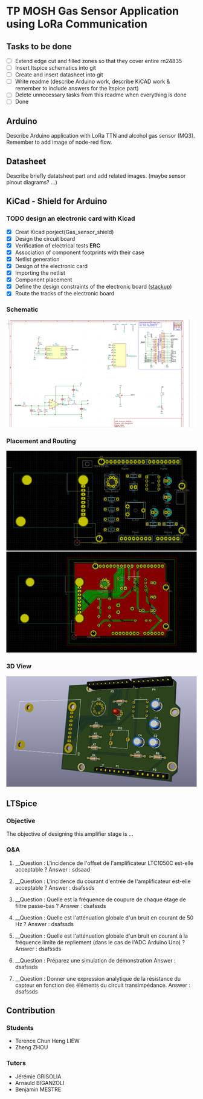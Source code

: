 # TP MOSH Gas Sensor Application using LoRa Communication

## Tasks to be done
- [ ] Extend edge cut and filled zones so that they cover entire rn24835
- [ ] Insert ltspice schematics into git
- [ ] Create and insert datasheet into git
- [ ] Write readme (describe Arduino work, describe KiCAD work & remember to include answers for the ltspice part)
- [ ] Delete unnecessary tasks from this readme when everything is done
- [ ] Done

## Arduino
Describe Arduino application with LoRa TTN and alcohol gas sensor (MQ3). Remember to add image of node-red flow.

## Datasheet
Describe briefly datatsheet part and add related images. (maybe sensor pinout diagrams? ...)

## KiCad - Shield for Arduino

### TODO design an electronic card with Kicad
- [x] Creat Kicad porject(Gas_sensor_shield)
- [x] Design the circuit board
- [x] Verification of electrical tests **ERC**
- [x] Association of component footprints with their case
- [x] Netlist generation
- [x] Design of the electronic card
- [x] Importing the netlist
- [x] Component placement
- [x] Define the design constraints of the electronic board ([stackup](https://www.emsproto.com/fr/standard-multi-layer-pcb-stackup))
- [x] Route the tracks of the electronic board

### Schematic
![image](https://github.com/MOSH-Insa-Toulouse/2020_2021_LIEW_ZHOU/blob/main/Images/Kicad/Schematic.PNG)
### Placement and Routing
![image](https://github.com/MOSH-Insa-Toulouse/2020_2021_LIEW_ZHOU/blob/main/Images/Kicad/Placement.PNG)
![image](https://github.com/MOSH-Insa-Toulouse/2020_2021_LIEW_ZHOU/blob/main/Images/Kicad/Routing.PNG)
### 3D View
![image](https://github.com/MOSH-Insa-Toulouse/2020_2021_LIEW_ZHOU/blob/main/Images/Kicad/3D_Model.PNG)

## LTSpice
### Objective
The objective of designing this amplifier stage is ...

### Q&A
1. __Question : L'incidence de l'offset de l'amplificateur LTC1050C est-elle acceptable ?
   Answer : sdsaad 

2. __Question : L'incidence du courant d'entrée de l'amplificateur est-elle acceptable ?
   Answer : dsafssds
   
3. __Question : Quelle est la fréquence de coupure de chaque étage de filtre passe-bas ?
   Answer : dsafssds
   
4. __Question : Quelle est l'atténuation globale d'un bruit en courant de 50 Hz ?
   Answer : dsafssds
   
5. __Question : Quelle est l'atténuation globale d'un bruit en courant à la fréquence limite de repliement (dans le cas de l'ADC Arduino Uno) ?
   Answer : dsafssds
   
6. __Question : Préparez une simulation de démonstration
   Answer : dsafssds

7. __Question : Donner une expression analytique de la résistance du capteur en fonction des éléments du circuit transimpédance.
   Answer : dsafssds


## Contribution
### Students 
* Terence Chun Heng LIEW
* Zheng ZHOU
### Tutors
* Jérémie GRISOLIA
* Arnauld BIGANZOLI 
* Benjamin MESTRE
